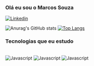 ### Olá eu sou o Marcos Souza

[![Linkedin](https://img.shields.io/badge/LinkedIn-0077B5?style=for-the-badge&logo=linkedin&logoColor=white)](https://www.linkedin.com/in/marcos-souza-a298a9209/)

![Anurag's GitHub stats](https://github-readme-stats.vercel.app/api?username=marcos2872&show_icons=true&theme=dark)
[![Top Langs](https://github-readme-stats.vercel.app/api/top-langs/?username=marcos2872&show_icons=true&theme=dark)](https://github.com/marcos2872/github-readme-stats)


### Tecnologias que eu estudo

<div style="display: inline_block"><br/>
 <img align="center" alt="Javascript" src="https://img.shields.io/badge/JavaScript-F7DF1E?style=for-the-badge&logo=javascript&logoColor=black">
 <img align="center" alt="Javascript" src="https://img.shields.io/badge/HTML-239120?style=for-the-badge&logo=html5&logoColor=white">
 <img align="center" alt="Javascript" src="https://img.shields.io/badge/CSS-239120?&style=for-the-badge&logo=css3&logoColor=white">
 	
